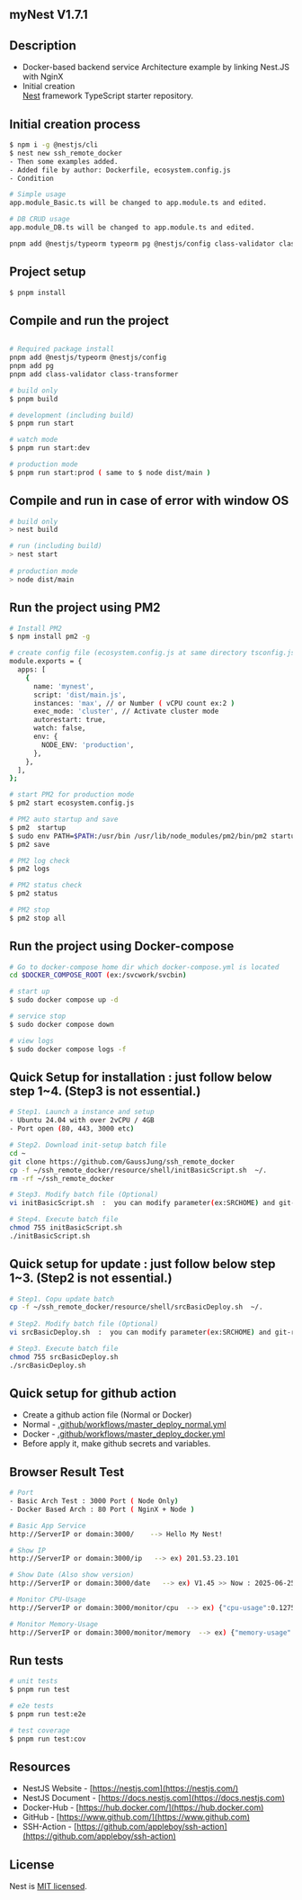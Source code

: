 ## myNest  V1.7.1

## Description
- Docker-based backend service Architecture example by linking Nest.JS with NginX  
- Initial creation  
[Nest](https://github.com/nestjs/nest) framework TypeScript starter repository.

## Initial creation process  
```bash
$ npm i -g @nestjs/cli 
$ nest new ssh_remote_docker 
- Then some examples added.   
- Added file by author: Dockerfile, ecosystem.config.js  
- Condition

# Simple usage 
app.module_Basic.ts will be changed to app.module.ts and edited.

# DB CRUD usage 
app.module_DB.ts will be changed to app.module.ts and edited. 

pnpm add @nestjs/typeorm typeorm pg @nestjs/config class-validator class-transformer @nestjs/mapped-types

```


## Project setup

```bash
$ pnpm install
```

## Compile and run the project  

```bash

# Required package install
pnpm add @nestjs/typeorm @nestjs/config
pnpm add pg
pnpm add class-validator class-transformer

# build only 
$ pnpm build 

# development (including build)
$ pnpm run start  

# watch mode
$ pnpm run start:dev

# production mode
$ pnpm run start:prod ( same to $ node dist/main )
```

## Compile and run in case of error with window OS   
```bash
# build only 
> nest build 

# run (including build)
> nest start  
 
# production mode
> node dist/main
```

## Run the project using PM2 
```bash
# Install PM2
$ npm install pm2 -g  

# create config file (ecosystem.config.js at same directory tsconfig.js )  
module.exports = {
  apps: [
    {
      name: 'mynest',
      script: 'dist/main.js',
      instances: 'max', // or Number ( vCPU count ex:2 )
      exec_mode: 'cluster', // Activate cluster mode
      autorestart: true,
      watch: false,
      env: {
        NODE_ENV: 'production',
      },
    },
  ],
};

# start PM2 for production mode 
$ pm2 start ecosystem.config.js

# PM2 auto startup and save  
$ pm2  startup  
$ sudo env PATH=$PATH:/usr/bin /usr/lib/node_modules/pm2/bin/pm2 startup systemd -u ubuntu --hp /home/ubuntu
$ pm2 save

# PM2 log check 
$ pm2 logs  

# PM2 status check 
$ pm2 status

# PM2 stop 
$ pm2 stop all 
```

## Run the project using Docker-compose 
```bash
# Go to docker-compose home dir which docker-compose.yml is located
cd $DOCKER_COMPOSE_ROOT (ex:/svcwork/svcbin)

# start up
$ sudo docker compose up -d 

# service stop 
$ sudo docker compose down  

# view logs 
$ sudo docker compose logs -f 
```

## Quick Setup for installation : just follow below step 1~4. (Step3 is not essential.)
```bash
# Step1. Launch a instance and setup
- Ubuntu 24.04 with over 2vCPU / 4GB 
- Port open (80, 443, 3000 etc) 

# Step2. Download init-setup batch file 
cd ~ 
git clone https://github.com/GaussJung/ssh_remote_docker
cp -f ~/ssh_remote_docker/resource/shell/initBasicScript.sh  ~/. 
rm -rf ~/ssh_remote_docker

# Step3. Modify batch file (Optional)
vi initBasicScript.sh  :  you can modify parameter(ex:SRCHOME) and git-repository. 

# Step4. Execute batch file 
chmod 755 initBasicScript.sh 
./initBasicScript.sh
```

## Quick setup for update : just follow below step 1~3. (Step2 is not essential.)  
```bash
# Step1. Copu update batch 
cp -f ~/ssh_remote_docker/resource/shell/srcBasicDeploy.sh  ~/.  
 
# Step2. Modify batch file (Optional)
vi srcBasicDeploy.sh  :  you can modify parameter(ex:SRCHOME) and git-repository. 

# Step3. Execute batch file 
chmod 755 srcBasicDeploy.sh 
./srcBasicDeploy.sh 
```

## Quick setup for github action 
- Create a github action file (Normal or Docker) 
- Normal - [.github/workflows/master_deploy_normal.yml](resource/sample_action/master_deploy_normal.yml)   
- Docker - [.github/workflows/master_deploy_docker.yml](resource/sample_action/master_deploy_docker.yml)   
- Before apply it, make github secrets and variables.        
 
## Browser Result Test   
```bash
# Port 
- Basic Arch Test : 3000 Port ( Node Only)
- Docker Based Arch : 80 Port ( NginX + Node ) 

# Basic App Service 
http://ServerIP or domain:3000/    --> Hello My Nest!    

# Show IP 
http://ServerIP or domain:3000/ip   --> ex) 201.53.23.101 

# Show Date (Also show version)
http://ServerIP or domain:3000/date   --> ex) V1.45 >> Now : 2025-06-25T05:48:32.363Z

# Monitor CPU-Usage 
http://ServerIP or domain:3000/monitor/cpu  --> ex) {"cpu-usage":0.12758333333333333}

# Monitor Memory-Usage 
http://ServerIP or domain:3000/monitor/memory  --> ex) {"memory-usage":0.9039504415152291}

```

## Run tests
```bash
# unit tests
$ pnpm run test

# e2e tests
$ pnpm run test:e2e

# test coverage
$ pnpm run test:cov
```

## Resources
- NestJS Website - [https://nestjs.com](https://nestjs.com/)
- NestJS Document -  [https://docs.nestjs.com](https://docs.nestjs.com) 
- Docker-Hub - [https://hub.docker.com/](https://hub.docker.com)
- GitHub - [https://www.github.com/](https://www.github.com)
- SSH-Action - [https://github.com/appleboy/ssh-action](https://github.com/appleboy/ssh-action)
   
## License
Nest is [MIT licensed](https://github.com/nestjs/nest/blob/master/LICENSE).
